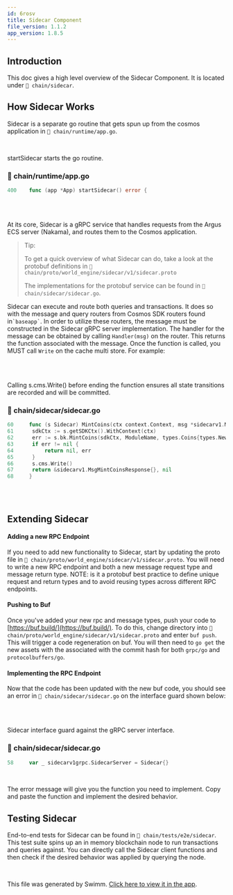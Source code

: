```yaml
---
id: 6rosv
title: Sidecar Component
file_version: 1.1.2
app_version: 1.8.5
---
```


## Introduction

This doc gives a high level overview of the Sidecar Component. It is located under `📄 chain/sidecar`.

## How Sidecar Works

Sidecar is a separate go routine that gets spun up from the cosmos application in `📄 chain/runtime/app.go`.

<br/>

startSidecar starts the go routine.
<!-- NOTE-swimm-snippet: the lines below link your snippet to Swimm -->
### 📄 chain/runtime/app.go
```go
400    func (app *App) startSidecar() error {
```

<br/>

<br/>

At its core, Sidecar is a gRPC service that handles requests from the Argus ECS server (Nakama), and routes them to the Cosmos application.

> Tip:
> 
> To get a quick overview of what Sidecar can do, take a look at the protobuf definitions in `📄 chain/proto/world_engine/sidecar/v1/sidecar.proto`
> 
> The implementations for the protobuf service can be found in `📄 chain/sidecar/sidecar.go`.

Sidecar can execute and route both queries and transactions. It does so with the message and query routers from Cosmos SDK routers found in`` `baseapp` ``. In order to utilize these routers, the message must be constructed in the Sidecar gRPC server implementation. The handler for the message can be obtained by calling `Handler(msg)` on the router. This returns the function associated with the message. Once the function is called, you MUST call `Write` on the cache multi store. For example:

<br/>

<br/>

Calling s.cms.Write() before ending the function ensures all state transitions are recorded and will be committed.
<!-- NOTE-swimm-snippet: the lines below link your snippet to Swimm -->
### 📄 chain/sidecar/sidecar.go
```go
60     func (s Sidecar) MintCoins(ctx context.Context, msg *sidecarv1.MsgMintCoins) (*sidecarv1.MsgMintCoinsResponse, error) {
61     	sdkCtx := s.getSDKCtx().WithContext(ctx)
62     	err := s.bk.MintCoins(sdkCtx, ModuleName, types.Coins{types.NewInt64Coin(msg.Denom, msg.Amount)})
63     	if err != nil {
64     		return nil, err
65     	}
66     	s.cms.Write()
67     	return &sidecarv1.MsgMintCoinsResponse{}, nil
68     }
```

<br/>

<br/>

## Extending Sidecar

#### Adding a new RPC Endpoint

If you need to add new functionality to Sidecar, start by updating the proto file in `📄 chain/proto/world_engine/sidecar/v1/sidecar.proto`. You will need to write a new RPC endpoint and both a new message request type and message return type. NOTE: is it a protobuf best practice to define unique request and return types and to avoid reusing types across different RPC endpoints.

#### Pushing to Buf

Once you've added your new rpc and message types, push your code to [https://buf.build/](https://buf.build/). To do this, change directory into `📄 chain/proto/world_engine/sidecar/v1/sidecar.proto` and enter `buf push`. This will trigger a code regeneration on buf. You will then need to `go get` the new assets with the associated with the commit hash for both `grpc/go` and `protocolbuffers/go`.

#### Implementing the RPC Endpoint

Now that the code has been updated with the new buf code, you should see an error in `📄 chain/sidecar/sidecar.go` on the interface guard shown below:

<br/>

<br/>

Sidecar interface guard against the gRPC server interface.
<!-- NOTE-swimm-snippet: the lines below link your snippet to Swimm -->
### 📄 chain/sidecar/sidecar.go
```go
58     var _ sidecarv1grpc.SidecarServer = Sidecar{}
```

<br/>

The error message will give you the function you need to implement. Copy and paste the function and implement the desired behavior.

## Testing Sidecar

End-to-end tests for Sidecar can be found in `📄 chain/tests/e2e/sidecar`. This test suite spins up an in memory blockchain node to run transactions and queries against. You can directly call the Sidecar client functions and then check if the desired behavior was applied by querying the node.

<br/>

This file was generated by Swimm. [Click here to view it in the app](https://app.swimm.io/repos/Z2l0aHViJTNBJTNBd29ybGQtZW5naW5lJTNBJTNBQXJndXMtTGFicw==/docs/6rosv).
